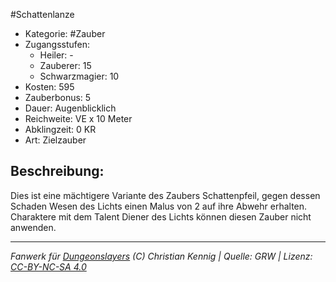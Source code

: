 #Schattenlanze  
- Kategorie: #Zauber  
- Zugangsstufen:  
  - Heiler: -  
  - Zauberer: 15  
  - Schwarzmagier: 10  
- Kosten: 595  
- Zauberbonus: 5  
- Dauer: Augenblicklich  
- Reichweite: VE x 10 Meter  
- Abklingzeit: 0 KR  
- Art: Zielzauber     

## Beschreibung:
Dies ist eine mächtigere Variante des Zaubers Schattenpfeil, gegen dessen Schaden Wesen des Lichts einen Malus von 2 auf ihre Abwehr erhalten.<br>Charaktere mit dem Talent Diener des Lichts können diesen Zauber nicht anwenden.


___
*Fanwerk für [Dungeonslayers](https://www.dungeonslayers.net/) (C) Christian Kennig | Quelle: GRW | Lizenz: [CC-BY-NC-SA 4.0](https://creativecommons.org/licenses/by-nc-sa/4.0/deed.de)*